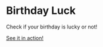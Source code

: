 # Birthday Luck

Check if your birthday is lucky or not!

[See it in action!](https://s65wm.csb.app/)
